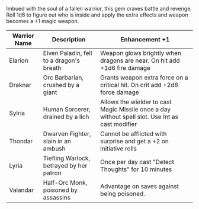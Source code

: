Imbued with the soul of a fallen warrior, this gem craves battle and revenge. Roll 1d6 to figure out who is inside and apply the extra effects and weapon becomes a +1 magic weapon.

| Warrior Name | Description                           | Enhancement +1                               |
|--------------|---------------------------------------|----------------------------------------------|
| Elarion      | Elven Paladin, fell to a dragon's breath | Weapon glows brightly when dragons are near. On hit add +1d6 fire damage |
| Draknar      | Orc Barbarian, crushed by a giant     | Grants weapon extra force on a critical hit. On crit add +2d8 force damage |
| Sylria       | Human Sorcerer, drained by a lich     | Allows the wielder to cast Magic Missile once a day without spell slot. Use Int as cast modifier|
| Thondar      | Dwarven Fighter, slain in an ambush  | Cannot be afflicted with surprise and get a +2 on initiative rolls |
| Lyria        | Tiefling Warlock, betrayed by her patron | Once per day cast "Detect Thoughts" for 10 minutes  |
| Valandar     | Half-Orc Monk, poisoned by assassins | Advantage on saves against being poisoned. |
